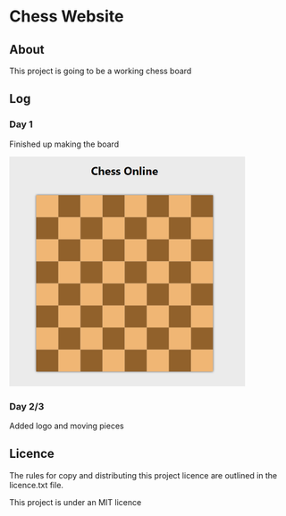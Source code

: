 
# Chess Website

## About

This project is going to be a working chess board

## Log

### Day 1

Finished up making the board

<img src="images\day1.png" alt="day1" style="zoom:50%; align:center" />

### Day 2/3

Added logo and moving pieces

## Licence

The rules for copy and distributing this project licence are
outlined in the licence.txt file.

This project is under an MIT licence
